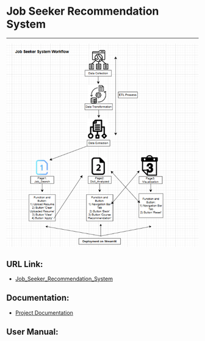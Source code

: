 # Job Seeker Recommendation System
---
![Main Image](https://github.com/Zhiweikau/Job-Seeker-System/blob/main/Job%20Seeker%20System%20Workflow.png)

## URL Link:
- [Job_Seeker_Recommendation_System](https://job-seeker-system-ef56arkxgtf5kqf5niegjn.streamlit.app/)

## Documentation:
- [Project Documentation](https://github.com/Zhiweikau/Job-Seeker-System/blob/main/Job%20Seeker%20System%20Documentation.pdf)

## User Manual:

